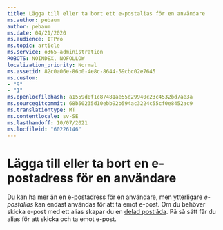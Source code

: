 ```yaml
---
title: Lägga till eller ta bort ett e-postalias för en användare
ms.author: pebaum
author: pebaum
ms.date: 04/21/2020
ms.audience: ITPro
ms.topic: article
ms.service: o365-administration
ROBOTS: NOINDEX, NOFOLLOW
localization_priority: Normal
ms.assetid: 82c0a06e-86b0-4e8c-8644-59cbc02e7645
ms.custom:
- "9"
- "1"
ms.openlocfilehash: a1559d0f1c87481ae55d29940c23c4532bd7ae3a
ms.sourcegitcommit: 68b50235d10ebb92b594ac3224c55cf0e8452ac9
ms.translationtype: MT
ms.contentlocale: sv-SE
ms.lasthandoff: 10/07/2021
ms.locfileid: "60226146"
---
```

# <a name="add-or-remove-an-email-address-for-a-user"></a>Lägga till eller ta bort en e-postadress för en användare

Du kan ha mer än en e-postadress för en användare, men ytterligare  *e-postalias*  kan endast användas för att ta emot e-post. Om du behöver skicka e-post med ett alias skapar du en [delad postlåda](https://docs.microsoft.com/microsoft-365/admin/email/create-a-shared-mailbox). På så sätt får du alias för att skicka och ta emot e-post.
  